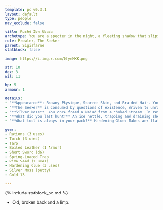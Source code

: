 ```yaml
---
template: pc v0.3.1
layout: default
type: people
nav_exclude: false

title: Rushd Ibn Ubada
archetype: You are a specter in the night, a fleeting shadow that slips by its prey, unseen. Each kill is a test of cunning and animal determination, a contest between life and death. You know that one day you will lose. You look forward to it.
role: Prowler, The Seeker
parent: Sigisfarne
statblock: false

image: https://i.imgur.com/QfyeMKK.png

str: 10
dex: 3
wil: 11

hp: 5
armour: 1

details:
- "**Appearance**: Brawny Physique, Scarred Skin, and Braided Hair. Your Face is Rakish, your Speech Gravelly. You have Soiled Clothing. You are Disciplined and Craven. You are 50 years old."
- "**The Seeker** is consumed by questions of existence, driven to unravel the mysteries of the past and present before time slips away. They delve into forgotten ruins, dissecting enigmas to uncover truths no one else dares to seek."
- "**Silver Moss**. You once freed a Naiad from a choked stream. In return, it gave you some Silver Moss (petty). Swallow it near water and the creature will come, once, to repay its debt."
- "**What did you last hunt?** An ice nettle, trapping and draining sheep. You lost your commission when the fungus you introduced killed half the flock. Take a Rime Seed (1 use). It freezes any body of water, no matter the size. Don't eat it."
- "**What tool is always in your pack?** Hardening Glue: Makes any flat material (cloth, leather, sand) as hard as stone. Expensive (20gp a bottle, 3 uses)."

gear:
- Rations (3 uses)
- Torch (3 uses)
- Tarp
- Boiled Leather (1 Armor)
- Short Sword (d6)
- Spring-Loaded Trap
- Rime Seed (1 uses)
- Hardening Glue (3 uses)
- Silver Moss (petty)
- Gold 13

---
```


{% include statblock_pc.md %}

- Old, broken back and a limp.
